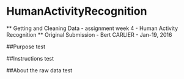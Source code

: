 # HumanActivityRecognition
** Getting and Cleaning Data - assignment week 4 - Human Activity Recognition
** Original Submission - Bert CARLIER - Jan-19, 2016

##Purpose
test

##Instructions
test

##About the raw data
test

